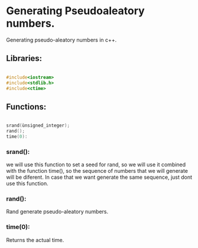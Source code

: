 # Generating Pseudoaleatory numbers.

Generating pseudo-aleatory numbers in c++.

## Libraries:

```c++

#include<iostream>
#include<stdlib.h>
#include<ctime>
```
## Functions:


```c++

srand(ùnsigned_integer);
rand();
time(0):

```

### srand():

we will use this function to set a seed for rand, so we will use it combined with the function time(), so the sequence of numbers that we will generate will be diferent. In case that we want generate the same sequence, just dont use this function.

### rand():

Rand generate pseudo-aleatory numbers.

### time(0):

Returns the actual time.
